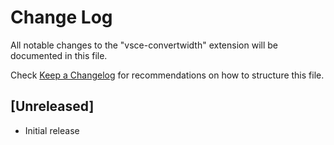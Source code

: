 # Change Log
All notable changes to the "vsce-convertwidth" extension will be documented in this file.

Check [Keep a Changelog](http://keepachangelog.com/) for recommendations on how to structure this file.

## [Unreleased]
- Initial release